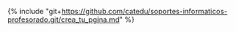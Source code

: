 {% include "git+https://github.com/catedu/soportes-informaticos-profesorado.git/crea_tu_pgina.md" %}